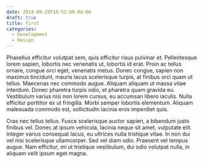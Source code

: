 ```yaml
---
date: 2014-09-29T19:52:09-04:00
draft: true
title: first
categories: 
  - Development
  - Design
---
```


Phasellus efficitur volutpat sem, quis efficitur risus pulvinar et. Pellentesque lorem sapien, lobortis nec venenatis ut, lobortis id erat. Proin ac tellus ornare, congue orci eget, venenatis metus. Donec congue, sapien non maximus tincidunt, mauris lacus scelerisque turpis, at finibus orci quam ut tellus. Maecenas nec commodo augue. Aliquam aliquam ut massa vitae interdum. Donec pharetra turpis odio, et pharetra quam gravida eu. Vestibulum varius nisi non lorem cursus, eu accumsan libero iaculis. Nulla efficitur porttitor ex ut fringilla. Morbi semper lobortis elementum. Aliquam malesuada commodo est, sollicitudin lacinia eros imperdiet quis.

Cras nec tellus tellus. Fusce scelerisque auctor sapien, a bibendum justo finibus vel. Donec at ipsum vehicula, lacinia neque sit amet, vulputate elit. Integer varius consequat lacus, eu ultrices nulla tristique vitae. In non dui vel nisi scelerisque ullamcorper. Sed vel diam odio. Praesent vel tempus augue. Nam efficitur, mi ut tristique vestibulum, dui odio volutpat nulla, in aliquam velit ipsum eget magna.

